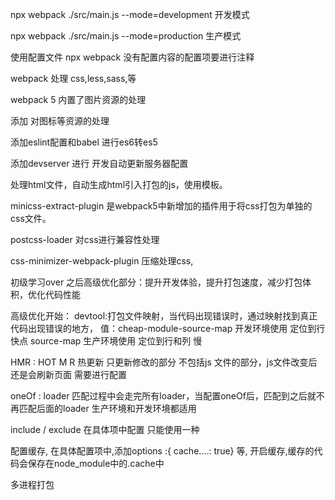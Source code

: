 npx webpack ./src/main.js --mode=development  开发模式

npx webpack ./src/main.js --mode=production   生产模式

使用配置文件 npx webpack 没有配置内容的配置项要进行注释

webpack 处理 css,less,sass,等

webpack 5 内置了图片资源的处理

添加 对图标等资源的处理

添加eslint配置和babel 进行es6转es5

添加devserver 进行 开发自动更新服务器配置

处理html文件，自动生成html引入打包的js，使用模板。

minicss-extract-plugin 是webpack5中新增加的插件用于将css打包为单独的css文件。

postcss-loader 对css进行兼容性处理

css-minimizer-webpack-plugin 压缩处理css,

初级学习over
之后高级优化部分：提升开发体验，提升打包速度，减少打包体积，优化代码性能

高级优化开始：
devtool:打包文件映射，当代码出现错误时，通过映射找到真正代码出现错误的地方，
值：cheap-module-source-map 开发环境使用 定位到行 快点
    source-map 生产环境使用  定位到行和列 慢

HMR : HOT M R  热更新
只更新修改的部分 不包括js 文件的部分，js文件改变后还是会刷新页面
需要进行配置

oneOf : loader 匹配过程中会走完所有loader，当配置oneOf后，匹配到之后就不再匹配后面的loader
生产环境和开发环境都适用


include / exclude   在具体项中配置 只能使用一种

配置缓存, 在具体配置项中,添加options :{ cache....: true} 等, 开启缓存,缓存的代码会保存在node_module中的.cache中

多进程打包